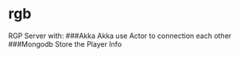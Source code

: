 # rgb
RGP Server with:
###Akka
Akka use Actor to connection each other
###Mongodb
Store the Player Info
